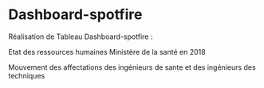 # Dashboard-spotfire
Réalisation de Tableau Dashboard-spotfire :

Etat des ressources humaines Ministère de la santé en 2018

Mouvement des affectations des ingénieurs de sante et des ingénieurs des techniques
